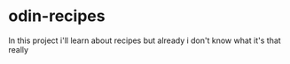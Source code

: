 # odin-recipes
In this project i'll learn about recipes but already i don't know what it's that really